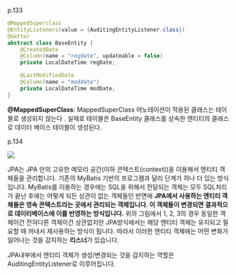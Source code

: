 p.133

```java
@MappedSuperclass
@EntityListeners(value = {AuditingEntityListener.class})
@Getter
abstract class BaseEntity {
    @CreatedDate
    @Column(name = "regdate", updateable = false)
    private LocalDateTime regDate;

    @LastModifiedDate
    @Column(name = "moddate")
    private LocalDateTime modDate;
}
```
**@MappedSuperClass**: MappedSuperClass 어노테이션이 적용된 클래스는 테이블로 생성되지 않는다 . 실제로 테이블은 BaseEntity 클래스를 상속한 엔티티의 클래스로 데이터 베이스 테이블이 생성된다. 

p.134

![](https://images.velog.io/images/jinii/post/2a0b9881-82da-4949-903b-eafcd9d58185/%E1%84%89%E1%85%B3%E1%84%8F%E1%85%B3%E1%84%85%E1%85%B5%E1%86%AB%E1%84%89%E1%85%A3%E1%86%BA%202022-02-09%20%E1%84%8B%E1%85%A9%E1%84%92%E1%85%AE%205.46.18.png)

JPA는 JPA 만의 고유한 메모리 공간(이하 콘텍스트(context))을 이용해서 엔티티 객체들을 관리합니다. 기존의 MyBatis 기반의 프로그램과 달리 단계가 하나 더 있는 방식입니다.
MyBatis를 이용하는 경우에는 SQL을 위해서 전달되는 객체는 모두 SQL처리가 끝난 후에는 어떻게 되든 상관이 없는 객체들인 반면에 **JPA에서 사용하는 엔티티 객체들은 영속 콘텍스트라는 곳에서 관리되는 객체입니다. 
이 객체들이 변경되면 결과적으로 데이터베이스에 이를 반영하는 방식입니다.**
위의 그림에서 1, 2, 3의 경우 동일한 객체이건 전혀다른 객체이건 상관없지만 JPA방식에서는 해당 엔티티 객체는 유지되고 필요할 때 꺼내서 재사용하는 방식이 됩니다. 따라서 이러한 엔티티 객체에는
어떤 변화가 일어나는 것을 감지하는 **리스너**가 있습니다.

JPA내부에서 엔티티 객체가 생성/변경되는 것을 감지하는 역할은 AuditingEntityListener로 이루어집니다. 


